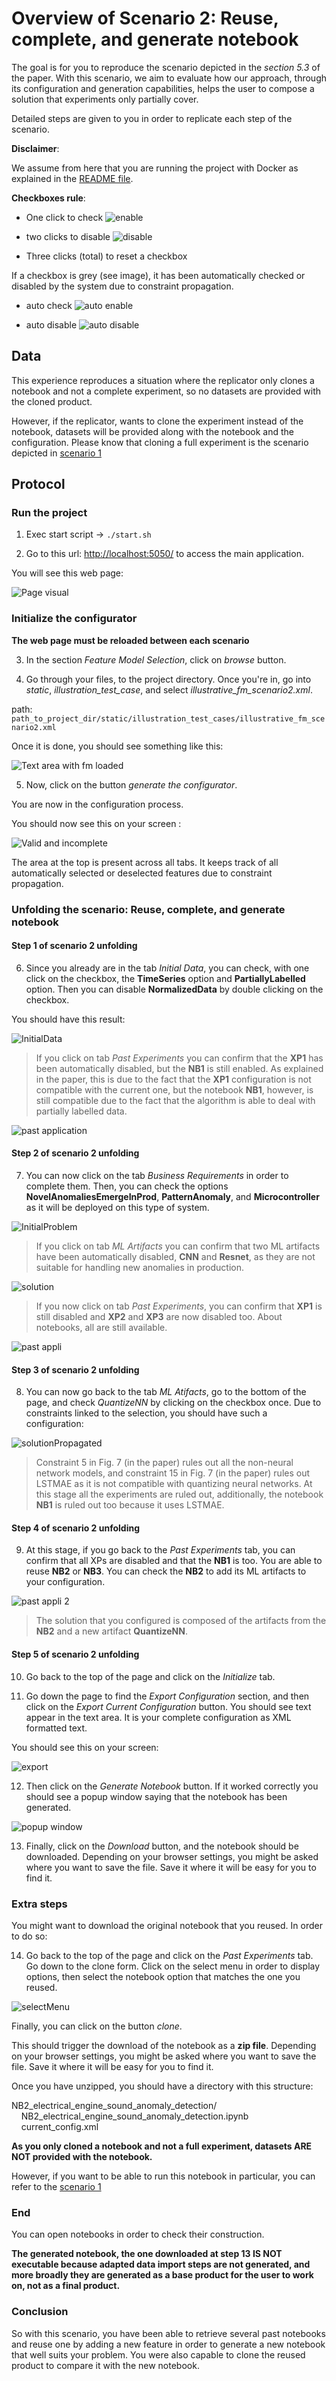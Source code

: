 # Overview of Scenario 2: Reuse, complete, and generate notebook

The goal is for you to reproduce the scenario depicted in the _section 5.3_ of the paper.
With this scenario, we aim to evaluate how our approach, through its configuration and generation capabilities, helps the user to compose a solution that experiments only partially cover.

Detailed steps are given to you in order to replicate each step of the scenario.

**Disclaimer**:

We assume from here that you are running the project with Docker as explained in the [README file](../README.md).

**Checkboxes rule**:

- One click to check ![enable](../assets/all/enable.png)

- two clicks to disable ![disable](../assets/all/disable.png)

- Three clicks (total) to reset a checkbox

If a checkbox is grey (see image), it has been automatically checked or disabled by the system due to constraint propagation.

- auto check ![auto enable](../assets/all/auto_enable.png)

- auto disable ![auto disable](../assets/all/auto_disable.png)

## Data

This experience reproduces a situation where the replicator only clones a notebook and not a complete experiment, so no datasets are provided with the cloned product.

However, if the replicator, wants to clone the experiment instead of the notebook, datasets will be provided along with the notebook and the configuration. Please know that cloning a full experiment is the scenario depicted in [scenario 1](./reproduce_scenario1.md)

## Protocol

### Run the project

1. Exec start script -> `./start.sh`

2. Go to this url: [http://localhost:5050/](http://localhost:5050/) to access the main application.

You will see this web page:

![Page visual](../assets/reproduce/app_full_page.png)

### Initialize the configurator

**The web page must be reloaded between each scenario**

3. In the section _Feature Model Selection_, click on _browse_ button.

4. Go through your files, to the project directory. Once you're in, go into _static_, _illustration_test_case_, and select _illustrative_fm_scenario2.xml_.

path: `path_to_project_dir/static/illustration_test_cases/illustrative_fm_scenario2.xml`

Once it is done, you should see something like this:

![Text area with fm loaded](../assets/scenarios/scenario_2/fm_loaded_scenario2.png)

5. Now, click on the button _generate the configurator_.

You are now in the configuration process.

You should now see this on your screen :

![Valid and incomplete](../assets/reproduce/configuration_process.png)

The area at the top is present across all tabs. It keeps track of all automatically selected or deselected features due to constraint propagation.

### Unfolding the scenario: Reuse, complete, and generate notebook

#### Step 1 of scenario 2 unfolding

6. Since you already are in the tab _Initial Data_, you can check, with one click on the checkbox, the **TimeSeries** option and **PartiallyLabelled** option. Then you can disable **NormalizedData** by double clicking on the checkbox.

You should have this result:

![InitialData](../assets/scenarios/scenario_1/initialData_scenario1.png)

> If you click on tab _Past Experiments_ you can confirm that the **XP1** has been automatically disabled, but the **NB1** is still enabled. As explained in the paper, this is due to the fact that the **XP1** configuration is not compatible with the current one, but the notebook **NB1**, however, is still compatible due to the fact that the algorithm is able to deal with partially labelled data.

![past application](../assets/scenarios/scenario_1/past_appli_scenario1.png)

#### Step 2 of scenario 2 unfolding

7. You can now click on the tab _Business Requirements_ in order to complete them. Then, you can check the options **NovelAnomaliesEmergeInProd**, **PatternAnomaly**, and **Microcontroller** as it will be deployed on this type of system.

![InitialProblem](../assets/scenarios/scenario_2/initialProblem_scenario2.png)

> If you click on tab _ML Artifacts_ you can confirm that two ML artifacts have been automatically disabled, **CNN** and **Resnet**, as they are not suitable for handling new anomalies in production.

![solution](../assets/scenarios/scenario_1/solution_scenario1.png)

> If you now click on tab _Past Experiments_, you can confirm that **XP1** is still disabled and **XP2** and **XP3** are now disabled too. About notebooks, all are still available.

![past appli](../assets/scenarios/scenario_2/past_appli_scenario2.png)

#### Step 3 of scenario 2 unfolding

8. You can now go back to the tab _ML Atifacts_, go to the bottom of the page, and check _QuantizeNN_ by clicking on the checkbox once. Due to constraints linked to the selection, you should have such a configuration:

![solutionPropagated](../assets/scenarios/scenario_2/solution_propagated_scenario2.png)

> Constraint 5 in Fig. 7 (in the paper) rules out all the non-neural network models, and constraint 15 in Fig. 7 (in the paper) rules out LSTMAE as it is not compatible with quantizing neural networks. At this stage all the experiments are ruled out, additionally, the notebook **NB1** is ruled out too because it uses LSTMAE.

#### Step 4 of scenario 2 unfolding

9. At this stage, if you go back to the _Past Experiments_ tab, you can confirm that all XPs are disabled and that the **NB1** is too. You are able to reuse **NB2** or **NB3**. You can check the **NB2** to add its ML artifacts to your configuration.

![past appli 2](../assets/scenarios/scenario_2/past_appli2_scenario2.png)

> The solution that you configured is composed of the artifacts from the **NB2** and a new artifact **QuantizeNN**.

#### Step 5 of scenario 2 unfolding

10. Go back to the top of the page and click on the _Initialize_ tab.

11. Go down the page to find the _Export Configuration_ section, and then click on the _Export Current Configuration_ button. You should see text appear in the text area. It is your complete configuration as XML formatted text.

You should see this on your screen:

![export](../assets/scenarios/scenario_2/export_scenario2.png)

12. Then click on the _Generate Notebook_ button. If it worked correctly you should see a popup window saying that the notebook has been generated.

![popup window](../assets/reproduce/popup.png)

13. Finally, click on the _Download_ button, and the notebook should be downloaded. Depending on your browser settings, you might be asked where you want to save the file. Save it where it will be easy for you to find it.

### Extra steps

You might want to download the original notebook that you reused. In order to do so:

14. Go back to the top of the page and click on the _Past Experiments_ tab. Go down to the clone form. Click on the select menu in order to display options, then select the notebook option that matches the one you reused.

![selectMenu](../assets/scenarios/scenario_2/clone_reuse_scenario2.png)

Finally, you can click on the button _clone_.

This should trigger the download of the notebook as a **zip file**. Depending on your browser settings, you might be asked where you want to save the file. Save it where it will be easy for you to find it.

Once you have unzipped, you should have a directory with this structure:

NB2_electrical_engine_sound_anomaly_detection/  
&nbsp;&nbsp;&nbsp; NB2_electrical_engine_sound_anomaly_detection.ipynb  
&nbsp;&nbsp;&nbsp; current_config.xml

**As you only cloned a notebook and not a full experiment, datasets ARE NOT provided with the notebook.**

However, if you want to be able to run this notebook in particular, you can refer to the [scenario 1](./reproduce_scenario1.md)

### End

You can open notebooks in order to check their construction.

**The generated notebook, the one downloaded at step 13 IS NOT executable because adapted data import steps are not generated, and more broadly they are generated as a base product for the user to work on, not as a final product.**

### Conclusion

So with this scenario, you have been able to retrieve several past notebooks and reuse one by adding a new feature in order to generate a new notebook that well suits your problem. You were also capable to clone the reused product to compare it with the new notebook.
